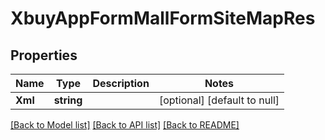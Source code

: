 # XbuyAppFormMallFormSiteMapRes

## Properties
Name | Type | Description | Notes
------------ | ------------- | ------------- | -------------
**Xml** | **string** |  | [optional] [default to null]

[[Back to Model list]](../README.md#documentation-for-models) [[Back to API list]](../README.md#documentation-for-api-endpoints) [[Back to README]](../README.md)

